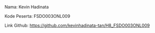 Nama: Kevin Hadinata

Kode Peserta: FSDO003ONL009

Link Github: https://github.com/kevinhadinata-tan/H8_FSDO003ONL009